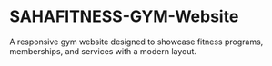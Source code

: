 # SAHAFITNESS-GYM-Website
A responsive gym website designed to showcase fitness programs, memberships, and services with a modern layout.
